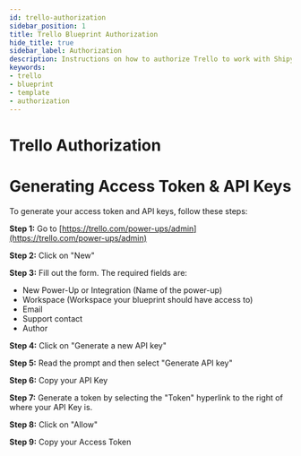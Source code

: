 ```yaml
---
id: trello-authorization
sidebar_position: 1
title: Trello Blueprint Authorization
hide_title: true
sidebar_label: Authorization
description: Instructions on how to authorize Trello to work with Shipyard's low-code Trello templates.
keywords:
- trello
- blueprint
- template
- authorization
---
```


# Trello Authorization
# Generating Access Token & API Keys

To generate your access token and API keys, follow these steps:

**Step 1:** Go to [https://trello.com/power-ups/admin](https://trello.com/power-ups/admin)

**Step 2:** Click on "New"

**Step 3:** Fill out the form. The required fields are:
- New Power-Up or Integration (Name of the power-up)
- Workspace (Workspace your blueprint should have access to)
- Email
- Support contact
- Author

**Step 4:** Click on "Generate a new API key"

**Step 5:** Read the prompt and then select "Generate API key"

**Step 6:** Copy your API Key

**Step 7:** Generate a token by selecting the "Token" hyperlink to the right of where your API Key is.

**Step 8:** Click on "Allow"

**Step 9:** Copy your Access Token


